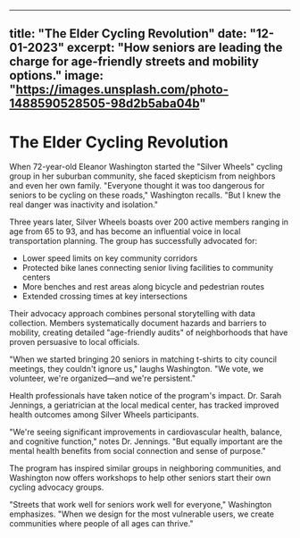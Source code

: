 
---
title: "The Elder Cycling Revolution"
date: "12-01-2023"
excerpt: "How seniors are leading the charge for age-friendly streets and mobility options."
image: "https://images.unsplash.com/photo-1488590528505-98d2b5aba04b"
---

# The Elder Cycling Revolution

When 72-year-old Eleanor Washington started the "Silver Wheels" cycling group in her suburban community, she faced skepticism from neighbors and even her own family. "Everyone thought it was too dangerous for seniors to be cycling on these roads," Washington recalls. "But I knew the real danger was inactivity and isolation."

Three years later, Silver Wheels boasts over 200 active members ranging in age from 65 to 93, and has become an influential voice in local transportation planning. The group has successfully advocated for:

- Lower speed limits on key community corridors
- Protected bike lanes connecting senior living facilities to community centers
- More benches and rest areas along bicycle and pedestrian routes
- Extended crossing times at key intersections

Their advocacy approach combines personal storytelling with data collection. Members systematically document hazards and barriers to mobility, creating detailed "age-friendly audits" of neighborhoods that have proven persuasive to local officials.

"When we started bringing 20 seniors in matching t-shirts to city council meetings, they couldn't ignore us," laughs Washington. "We vote, we volunteer, we're organized—and we're persistent."

Health professionals have taken notice of the program's impact. Dr. Sarah Jennings, a geriatrician at the local medical center, has tracked improved health outcomes among Silver Wheels participants.

"We're seeing significant improvements in cardiovascular health, balance, and cognitive function," notes Dr. Jennings. "But equally important are the mental health benefits from social connection and sense of purpose."

The program has inspired similar groups in neighboring communities, and Washington now offers workshops to help other seniors start their own cycling advocacy groups.

"Streets that work well for seniors work well for everyone," Washington emphasizes. "When we design for the most vulnerable users, we create communities where people of all ages can thrive."
